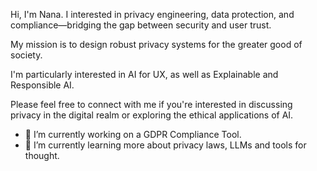 Hi, I'm Nana. I interested in privacy engineering, data protection, and compliance—bridging the gap between security and user trust.

My mission is to design robust privacy systems for the greater good of society.

I'm particularly interested in AI for UX, as well as Explainable and Responsible AI.

Please feel free to connect with me if you're interested in discussing privacy in the digital realm or exploring the ethical applications of AI.

- 🔭 I’m currently working on a GDPR Compliance Tool.
- 🌱 I’m currently learning more about privacy laws, LLMs and tools for thought.

<!--
**asanteanana/asanteanana** is a ✨ _special_ ✨ repository because its `README.md` (this file) appears on your GitHub profile.

Here are some ideas to get you started:

- 🔭 I’m currently working on compliance website tool.
- 🌱 I’m currently learning black
- 👯 I’m looking to collaborate on ...
- 🤔 I’m looking for help with ...
- 💬 Ask me about ...
- 📫 How to reach me: ...
- 😄 Pronouns: ...
- ⚡ Fun fact: ...
- 📫 You can reach out to me about edtech and cultural + technological intersections.

-->

